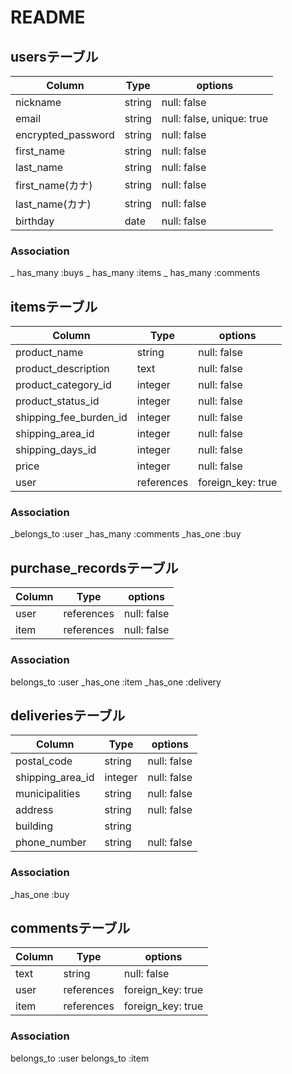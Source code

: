# README

## usersテーブル

|       Column       |  Type  | options                   |
| ------------------ | ------ | ------------------------- | 
| nickname           | string | null: false               |
| email              | string | null: false, unique: true |
| encrypted_password | string | null: false               |
| first_name         | string | null: false               |
| last_name          | string | null: false               |
| first_name(カナ)    | string | null: false               |
| last_name(カナ)     | string | null: false               |
| birthday           | date   | null: false               |

### Association

_ has_many :buys
_ has_many :items
_ has_many :comments


## itemsテーブル

|        Column          |    Type    | options                       |
| ---------------------- | ---------- | ----------------------------- |
| product_name           | string     | null: false                   |
| product_description    | text       | null: false                   |
| product_category_id    | integer    | null: false                   |
| product_status_id      | integer    | null: false                   |
| shipping_fee_burden_id | integer    | null: false                   |
| shipping_area_id       | integer    | null: false                   |
| shipping_days_id       | integer    | null: false                   |
| price                  | integer    | null: false                   |
| user                   | references | foreign_key: true             |

### Association

_belongs_to :user
_has_many :comments
_has_one :buy


## purchase_recordsテーブル

|        Column       |    Type    | options     |
| ------------------- | ---------- | ----------- |
| user                | references | null: false |
| item                | references | null: false |

### Association

belongs_to :user
_has_one :item
_has_one :delivery


## deliveriesテーブル

|      Column      |    Type    | options                       |
| ---------------- | ---------- | ----------------------------- |
| postal_code      | string     | null: false                   |
| shipping_area_id | integer    | null: false                   |
| municipalities   | string     | null: false                   |
| address          | string     | null: false                   |
| building         | string     |                               |
| phone_number     | string     | null: false                   |

### Association

_has_one :buy


## commentsテーブル

|  Column  |    Type    | options           |
| -------- | ---------- | ----------------- | 
| text     | string     | null: false       |
| user     | references | foreign_key: true |
| item     | references | foreign_key: true |

### Association

belongs_to :user
belongs_to :item
